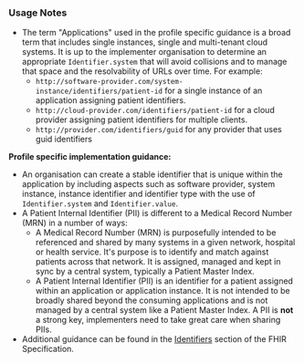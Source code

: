 ### Usage Notes
 
- The term "Applications" used in the profile specific guidance is a broad term that includes single instances, single and multi-tenant cloud systems. It is up to the implementer organisation to determine an appropriate `Identifier.system` that will avoid collisions and to manage that space and the resolvability of URLs over time.  For example:
   - `http://software-provider.com/system-instance/identifiers/patient-id` for a single instance of an application assigning patient identifiers.
   - `http://cloud-provider.com/identifiers/patient-id` for a cloud provider assigning patient identifiers for multiple clients.
   - `http://provider.com/identifiers/guid` for any provider that uses guid identifiers

**Profile specific implementation guidance:**
- An organisation can create a stable identifier that is unique within the application by including aspects such as software provider, system instance, instance identifier and identifier type with the use of `Identifier.system` and `Identifier.value`. 
- A Patient Internal Identifier (PII) is different to a Medical Record Number (MRN) in a number of ways:
  - A Medical Record Number (MRN) is purposefully intended to be referenced and shared by many systems in a given network, hospital or health service. It's purpose is to identify and match against patients across that network. It is assigned, managed and kept in sync by a central system, typically a Patient Master Index. 
  - A Patient Internal Identifier (PII) is an identifier for a patient assigned within an application or application instance. It is not intended to be broadly shared beyond the consuming applications and is not managed by a central system like a Patient Master Index. A PII is **not** a strong key, implementers need to take great care when sharing PIIs.
- Additional guidance can be found in the [Identifiers](https://hl7.org/fhir/R4/datatypes.html#Identifier) section of the FHIR Specification.
 
